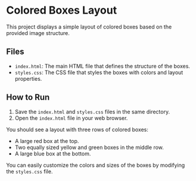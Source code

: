 # Colored Boxes Layout

This project displays a simple layout of colored boxes based on the provided image structure.

## Files

* `index.html`: The main HTML file that defines the structure of the boxes.
* `styles.css`: The CSS file that styles the boxes with colors and layout properties.

## How to Run

1.  Save the `index.html` and `styles.css` files in the same directory.
2.  Open the `index.html` file in your web browser.

You should see a layout with three rows of colored boxes:

* A large red box at the top.
* Two equally sized yellow and green boxes in the middle row.
* A large blue box at the bottom.

You can easily customize the colors and sizes of the boxes by modifying the `styles.css` file.